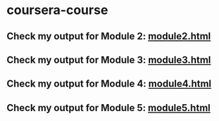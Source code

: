 # coursera-course

## Check my output for Module 2: [module2.html](https://dakohere.github.io/coursera-course/module2.html)
## Check my output for Module 3: [module3.html](https://dakohere.github.io/coursera-course/module3.html)
## Check my output for Module 4: [module4.html](https://dakohere.github.io/coursera-course/module4.html)
## Check my output for Module 5: [module5.html](https://dakohere.github.io/coursera-course/Module5/module5.html)
